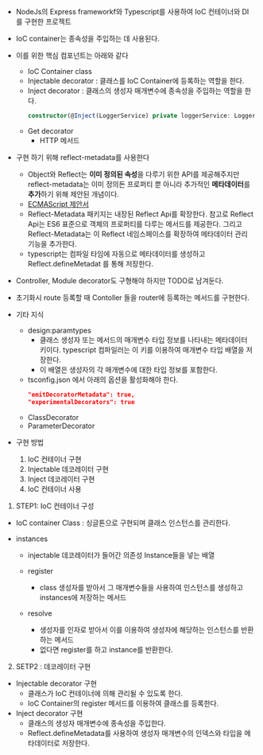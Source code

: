 - NodeJs의 Express frameworkf와 Typescript를 사용하여 IoC 컨테이너와 DI를 구현한 프로젝트

- IoC container는 종속성을 주입하는 데 사용된다.
- 이를 위한 핵심 컴포넌트는 아래와 같다

  - IoC Container class
  - Injectable decorator : 클래스를 IoC Container에 등록하는 역할을 한다.
  - Inject decorator : 클래스의 생성자 매개변수에 종속성을 주입하는 역할을 한다.
    ```typescript
    constructor(@Inject(LoggerService) private loggerService: LoggerService) {}
    ```
  - Get decorator
    - HTTP 메서드

- 구현 하기 위해 reflect-metadata를 사용한다

  - Object와 Reflect는 **이미 정의된 속성**을 다루기 위한 API를 제공해주지만 reflect-metadata는 이미 정의돈 프로퍼티 뿐 아니라 추가적인 **메타데이터**를 **추가**하기 위해 제안된 개념이다.
  - [ECMAScript 제안서](https://rbuckton.github.io/reflect-metadata/)
  - Reflect-Metadata 패키지는 내장된 Reflect Api를 확장한다. 참고로 Reflect Api는 ES6 표준으로 객체의 프로퍼티를 다루는 메서드를 제공한다. 그리고 Reflect-Metadata는 이 Reflect 네임스페이스를 확장하여 메타데이터 관리 기능을 추가한다.
  - typescript는 컴파일 타임에 자동으로 메타데이터를 생성하고 Reflect.defineMetadat 를 통해 저장한다.

- Controller, Module decorator도 구형해야 하지만 TODO로 남겨둔다.
- 초기화시 route 등록할 때 Contoller 들을 router에 등록하는 메서드를 구현한다.

- 기타 지식
  - design:paramtypes
    - 클래스 생성자 또는 메서드의 매개변수 타입 정보를 나타내는 메타데이터 키이다. typescript 컴파일러는 이 키를 이용하여 매개변수 타입 배열을 저장한다.
    - 이 배열은 생성자의 각 매개변수에 대한 타입 정보를 포함한다.
  - tsconfig.json 에서 아래의 옵션을 활성화해야 한다.
    ```json
    "emitDecoratorMetadata": true,
    "experimentalDecorators": true
    ```
  - ClassDecorator
  - ParameterDecorator
- 구현 방법

  1. IoC 컨테이너 구현
  2. Injectable 데코레이터 구현
  3. Inject 데코레이터 구현
  4. IoC 컨테이너 사용

1. STEP1: IoC 컨테이너 구성

- IoC container Class : 싱글톤으로 구현되며 클래스 인스턴스를 관리한다.
- instances

  - injectable 데코레이터가 들어간 의존성 Instance들을 넣는 배열

  - register

    - class 생성자를 받아서 그 매개변수들을 사용하여 인스턴스를 생성하고 instances에 저장하는 메서드

  - resolve
    - 생성자를 인자로 받아서 이를 이용하여 생성자에 해당하는 인스턴스를 반환하는 메서드
    - 없다면 register를 하고 instance를 반환한다.

2. SETP2 : 데코레이터 구현

- Injectable decorator 구현
  - 클래스가 IoC 컨테이너에 의해 관리될 수 있도록 한다.
  - IoC Container의 register 메서드를 이용하여 클래스를 등록한다.
- Inject decorator 구현
  - 클래스의 생성자 매개변수에 종속성을 주입한다.
  - Reflect.defineMetadata를 사용하여 생성자 매개변수의 인덱스와 타입을 메타데이터로 저장한다.
